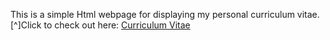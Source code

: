 This is a simple Html webpage for displaying my personal curriculum vitae.
[^]Click to check out here: [Curriculum Vitae](https://fetert3.github.io/CvWebSite/)
